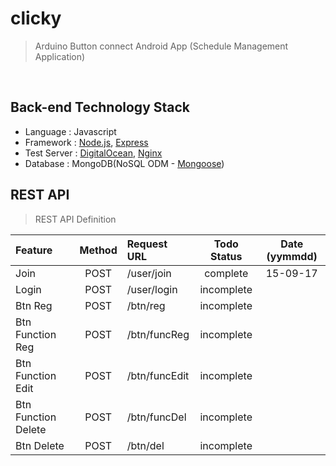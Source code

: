 # clicky
> Arduino Button connect Android App (Schedule Management Application)

&nbsp;

## Back-end Technology Stack
  
- Language : Javascript
- Framework : [Node.js](https://nodejs.org/), [Express](http://expressjs.com/)
- Test Server : [DigitalOcean](https://www.digitalocean.com/), [Nginx](http://nginx.org/)
- Database : MongoDB(NoSQL ODM - [Mongoose](http://mongoosejs.com/))

## REST API 
> REST API Definition

| Feature |	Method	| Request URL | Todo Status | Date (yymmdd) |
| :------------ |	:-------:	| :-----------------| :--------: | :----: |
| Join |	POST	| /user/join | complete | 15-09-17  |
| Login |	POST	| /user/login | incomplete |   |
| Btn Reg |	POST	| /btn/reg | incomplete |   |
| Btn Function Reg |	POST	| /btn/funcReg | incomplete |   |
| Btn Function Edit |	POST	| /btn/funcEdit | incomplete |   |
| Btn Function Delete |	POST	| /btn/funcDel | incomplete |   |
| Btn Delete |	POST	| /btn/del | incomplete |   |